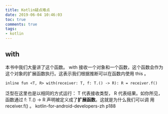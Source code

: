 ```yaml
---
title: Kotlin疑点难点
date: 2019-06-04 10:46:03
toc: true
comments: true
tags:
- kotlin
---
```




## with
本书中我们大量讲了这个函数。 with 接收一个对象和一个函数，这个函数会作为
这个对象的扩展函数执行。这表示我们根据推断可以在函数内使用 this 。
```
inline fun <T, R> with(receiver: T, f: T.() -> R): R = receiver.f()
```
泛型在这里也是以相同的方式运行： T 代表接收类型， R 代表结果。如你所见，
函数通过 f: T.() -> R 声明被定义成了**扩展函数**。这就是为什么我们可以调
用 receiver.f() 。
kotlin-for-android-developers-zh p188

